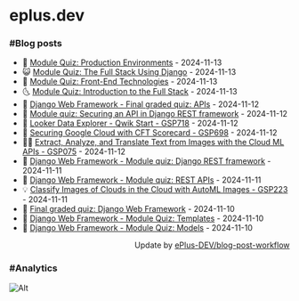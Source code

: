 # eplus.dev

### #Blog posts

<!-- BLOG-POST-LIST:START -->
 - 🧰 [Module Quiz: Production Environments](https://eplus.dev/module-quiz-production-environments) - 2024-11-13
 - 😺 [Module Quiz: The Full Stack Using Django](https://eplus.dev/module-quiz-the-full-stack-using-django) - 2024-11-13
 - 🗽 [Module Quiz: Front-End Technologies](https://eplus.dev/module-quiz-front-end-technologies) - 2024-11-13
 - 🌜 [Module Quiz: Introduction to the Full Stack](https://eplus.dev/module-quiz-introduction-to-the-full-stack) - 2024-11-13
 - 📝 [Django Web Framework - Final graded quiz: APIs](https://eplus.dev/django-web-framework-final-graded-quiz-apis) - 2024-11-12
 - 🚀 [Module quiz: Securing an API in Django REST framework](https://eplus.dev/module-quiz-securing-an-api-in-django-rest-framework) - 2024-11-12
 - 💼 [Looker Data Explorer - Qwik Start - GSP718](https://eplus.dev/looker-data-explorer-qwik-start-gsp718) - 2024-11-12
 - 🦣 [Securing Google Cloud with CFT Scorecard - GSP698](https://eplus.dev/securing-google-cloud-with-cft-scorecard-gsp698) - 2024-11-12
 - 👨‍🏫 [Extract, Analyze, and Translate Text from Images with the Cloud ML APIs - GSP075](https://eplus.dev/extract-analyze-and-translate-text-from-images-with-the-cloud-ml-apis-gsp075) - 2024-11-12
 - 🔭 [Django Web Framework - Module quiz: Django REST framework](https://eplus.dev/django-web-framework-module-quiz-django-rest-framework) - 2024-11-11
 - 🤡 [Django Web Framework - Module quiz: REST APIs](https://eplus.dev/django-web-framework-module-quiz-rest-apis) - 2024-11-11
 - 💡 [Classify Images of Clouds in the Cloud with AutoML Images - GSP223](https://eplus.dev/classify-images-of-clouds-in-the-cloud-with-automl-images-gsp223) - 2024-11-11
 - 🦣 [Final graded quiz: Django Web Framework](https://eplus.dev/final-graded-quiz-django-web-framework) - 2024-11-10
 - 💪 [Django Web Framework - Module Quiz: Templates](https://eplus.dev/django-web-framework-module-quiz-templates) - 2024-11-10
 - 🤡 [Django Web Framework - Module Quiz: Models](https://eplus.dev/django-web-framework-module-quiz-models) - 2024-11-10<!-- BLOG-POST-LIST:END -->

<div align="right">
  Update by <a target="_blank"
    href="https://github.com/ePlus-DEV/blog-post-workflow">ePlus-DEV/blog-post-workflow</a>
</div>

### #Analytics
![Alt](https://repobeats.axiom.co/api/embed/9990f7cddfbad8d834990b10ccad05f81ac1096f.svg "Repobeats analytics image")
